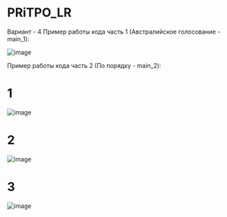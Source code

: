 # PRiTPO_LR
Вариант - 4 
Пример работы кода часть 1 (Австралийское голосование - main_1):

![image](https://github.com/user-attachments/assets/a1ec91d2-576e-452a-8ae8-ef62ef28c3ac)

Пример работы кода часть 2 (По порядку - main_2):

# 1
![image](https://github.com/user-attachments/assets/0c0f462c-c9f9-43f8-9257-ae080e9419d8)
# 2
![image](https://github.com/user-attachments/assets/4f91a951-7527-484a-94c4-0318ff6d7651)
# 3
![image](https://github.com/user-attachments/assets/146fd432-b6eb-465d-bc69-f8247830728a)




